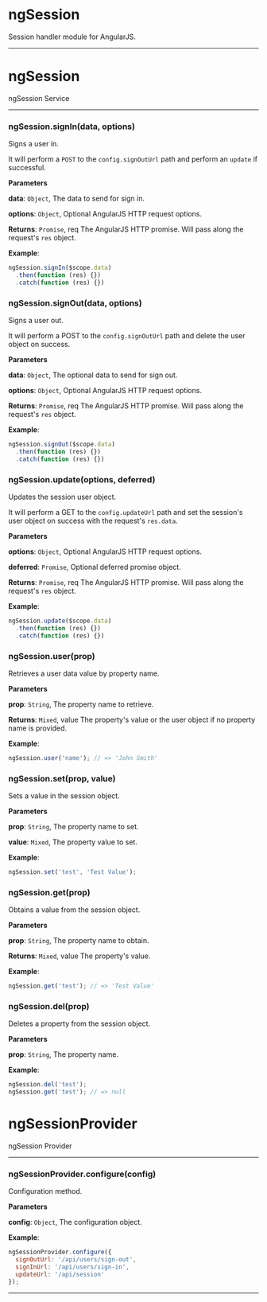 # ngSession

Session handler module for AngularJS.



* * *


# ngSession

ngSession Service



* * *

### ngSession.signIn(data, options) 

Signs a user in.

It will perform a `POST` to the `config.signOutUrl` path and perform an
`update` if successful.

**Parameters**

**data**: `Object`, The data to send for sign in.

**options**: `Object`, Optional AngularJS HTTP request options.

**Returns**: `Promise`, req The AngularJS HTTP promise. Will pass along the
request's `res` object.

**Example**:
```js
ngSession.signIn($scope.data)
  .then(function (res) {})
  .catch(function (res) {})
```


### ngSession.signOut(data, options) 

Signs a user out.

It will perform a POST to the `config.signOutUrl` path and delete the
user object on success.

**Parameters**

**data**: `Object`, The optional data to send for sign out.

**options**: `Object`, Optional AngularJS HTTP request options.

**Returns**: `Promise`, req The AngularJS HTTP promise. Will pass along the
request's `res` object.

**Example**:
```js
ngSession.signOut($scope.data)
  .then(function (res) {})
  .catch(function (res) {})
```


### ngSession.update(options, deferred) 

Updates the session user object.

It will perform a GET to the `config.updateUrl` path and set the
session's user object on success with the request's `res.data`.

**Parameters**

**options**: `Object`, Optional AngularJS HTTP request options.

**deferred**: `Promise`, Optional deferred promise object.

**Returns**: `Promise`, req The AngularJS HTTP promise. Will pass along the
request's `res` object.

**Example**:
```js
ngSession.update($scope.data)
  .then(function (res) {})
  .catch(function (res) {})
```


### ngSession.user(prop) 

Retrieves a user data value by property name.

**Parameters**

**prop**: `String`, The property name to retrieve.

**Returns**: `Mixed`, value The property's value or the user object if no
property name is provided.

**Example**:
```js
ngSession.user('name'); // => 'John Smith'
```


### ngSession.set(prop, value) 

Sets a value in the session object.

**Parameters**

**prop**: `String`, The property name to set.

**value**: `Mixed`, The property value to set.


**Example**:
```js
ngSession.set('test', 'Test Value');
```


### ngSession.get(prop) 

Obtains a value from the session object.

**Parameters**

**prop**: `String`, The property name to obtain.

**Returns**: `Mixed`, value The property's value.

**Example**:
```js
ngSession.get('test'); // => 'Test Value'
```


### ngSession.del(prop) 

Deletes a property from the session object.

**Parameters**

**prop**: `String`, The property name.


**Example**:
```js
ngSession.del('test');
ngSession.get('test'); // => null
```



# ngSessionProvider

ngSession Provider



* * *

### ngSessionProvider.configure(config) 

Configuration method.

**Parameters**

**config**: `Object`, The configuration object.


**Example**:
```js
ngSessionProvider.configure({
  signOutUrl: '/api/users/sign-out',
  signInUrl: '/api/users/sign-in',
  updateUrl: '/api/session'
});
```



* * *










